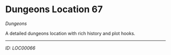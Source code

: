 # Dungeons Location 67

*Dungeons*

A detailed dungeons location with rich history and plot hooks.

---
*ID: LOC00066*